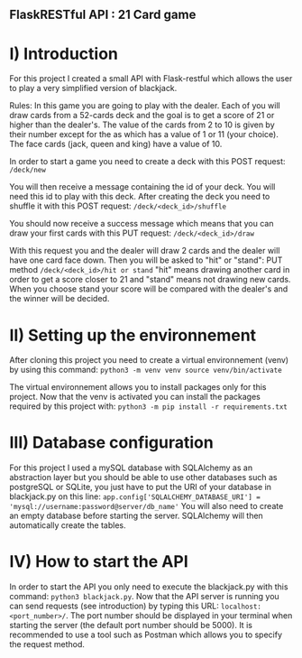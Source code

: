 ## FlaskRESTful API : 21 Card game

# I) Introduction

For this project I created a small API with Flask-restful which allows the user to play a very simplified version of blackjack.

Rules: In this game you are going to play with the dealer. Each of you will draw cards from a 52-cards deck and the goal is to get a score of 21 or higher than the dealer's. The value of the cards from 2 to 10 is given by their number except for the as which has a value of 1 or 11 (your choice). The face cards (jack, queen and king) have a value of 10.

In order to start a game you need to create a deck with this POST request: `/deck/new`

You will then receive a message containing the id of your deck. You will need this id to play with this deck. After creating the deck you need to shuffle it with this POST request: `/deck/<deck_id>/shuffle`

You should now receive a success message which means that you can draw your first cards with this PUT request: `/deck/<deck_id>/draw`

With this request you and the dealer will draw 2 cards and the dealer will have one card face down. Then you will be asked to "hit" or "stand": PUT method `/deck/<deck_id>/hit or stand`
"hit" means drawing another card in order to get a score closer to 21 and "stand" means not drawing new cards. When you choose stand your score will be compared with the dealer's and the winner will be decided. 

# II) Setting up the environnement

After cloning this project you need to create a virtual environnement (venv) by using this command:
`python3 -m venv venv
source venv/bin/activate`

The virtual environnement allows you to install packages only for this project. Now that the venv is activated you can install the packages required by this project with: `python3 -m pip install -r requirements.txt`

# III) Database configuration

For this project I used a mySQL database with SQLAlchemy as an abstraction layer but you should be able to use other databases such as postgreSQL or SQLite, you just have to put the URI of your database in blackjack.py on this line:
`app.config['SQLALCHEMY_DATABASE_URI'] = 'mysql://username:password@server/db_name'`
You will also need to create an empty database before starting the server. SQLAlchemy will then automatically create the tables.

# IV) How to start the API

In order to start the API you only need to execute the blackjack.py with this command: `python3 blackjack.py`. Now that the API server is running you can send requests (see introduction) by typing this URL: `localhost:<port_number>/`. The port number should be displayed in your terminal when starting the server (the default port number should be 5000). It is recommended to use a tool such as Postman which allows you to specify the request method.